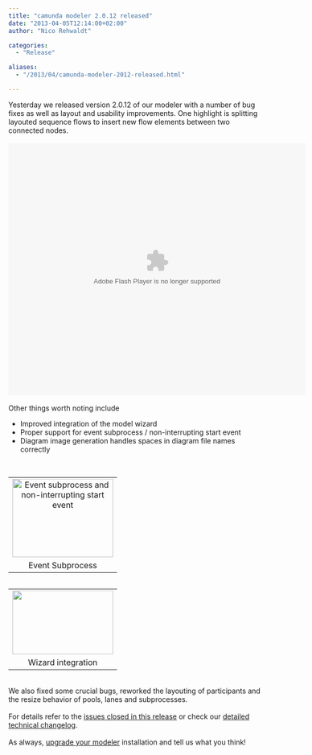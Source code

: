 ```yaml
---
title: "camunda modeler 2.0.12 released"
date: "2013-04-05T12:14:00+02:00"
author: "Nico Rehwaldt"

categories:
  - "Release"

aliases:
  - "/2013/04/camunda-modeler-2012-released.html"

---
```


<div>
Yesterday we released version 2.0.12 of our modeler with a number of bug fixes as well as layout and usability improvements. One highlight is splitting layouted sequence flows to insert new flow elements between two connected nodes.
<br />
<br /></div>
<div>
<embed align="middle" allowscriptaccess="always" height="501" pluginspage="http://www.macromedia.com/go/getflashplayer" quality="high" src="http://camunda.github.com/camunda-modeler/assets/video/drop-on-flow.swf" type="application/x-shockwave-flash" width="591"></embed>
</div>
<div>
<br />
Other things worth noting include<br />
<ul>
<li>Improved integration of the model wizard</li>
<li>Proper support for event subprocess / non-interrupting start event</li>
<li>Diagram image generation handles spaces in diagram file names correctly</li>
</ul>
<div>
<br /></div>
<table cellpadding="0" cellspacing="0" class="tr-caption-container" style="float: left; margin-right: 1em; text-align: left;"><tbody>
<tr><td style="text-align: center;"><a href="http://camunda.github.com/camunda-modeler/assets/image/event-subprocess.png" imageanchor="1" style="clear: left; margin-bottom: 1em; margin-left: auto; margin-right: auto;"><img alt="Event subprocess and non-interrupting start event" border="0" height="156" src="http://camunda.github.com/camunda-modeler/assets/image/event-subprocess.png" title="Event Subprocess" width="200" /></a></td></tr>
<tr><td class="tr-caption" style="text-align: center;">Event Subprocess</td></tr>
</tbody></table>
<table cellpadding="0" cellspacing="0" class="tr-caption-container" style="float: left; margin-right: 1em; text-align: left;"><tbody>
<tr><td style="text-align: center;"><a href="http://camunda.github.com/camunda-modeler/assets/image/wizard-integration.png" imageanchor="1" style="clear: left; margin-bottom: 1em; margin-left: auto; margin-right: auto;"><img border="0" height="127" src="http://camunda.github.com/camunda-modeler/assets/image/wizard-integration.png" width="200" /></a></td></tr>
<tr><td class="tr-caption" style="text-align: center;">Wizard integration</td></tr>
</tbody></table>
</div>
<div style="clear: both;">
<br />
We also fixed some crucial bugs, reworked the layouting of participants and the resize behavior of pools, lanes and subprocesses.<br />
<br />
For details refer to the <a href="https://app.camunda.com/jira/secure/IssueNavigator!executeAdvanced.jspa?jqlQuery=fixVersion+%3D+%22modeler+2.0.12%22&amp;runQuery=true&amp;clear=true" target="_blank">issues closed in this release</a>&nbsp;or check our&nbsp;<a href="https://github.com/camunda/camunda-modeler/blob/kepler/CHANGELOG.md" target="_blank">detailed technical changelog</a>.<br />
<br />
As always, <a href="http://camunda.org/download/modeler/" target="_blank">upgrade your modeler</a> installation and tell us what you think!<br />
<br /></div>